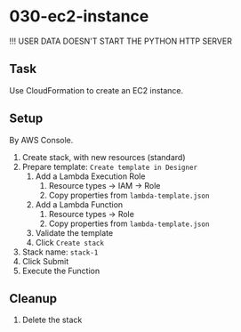 # 030-ec2-instance

!!! USER DATA DOESN'T START THE PYTHON HTTP SERVER

## Task
Use CloudFormation to create an EC2 instance.

## Setup
By AWS Console.
1. Create stack, with new resources (standard)
2. Prepare template: `Create template in Designer`
	1. Add a Lambda Execution Role
		1. Resource types -> IAM -> Role
		2. Copy properties from `lambda-template.json`
	2. Add a Lambda Function
		1. Resource types -> Role
		2. Copy properties from `lambda-template.json`
	3. Validate the template
	4. Click `Create stack`
3. Stack name: `stack-1`
4. Click Submit
5. Execute the Function

## Cleanup
1. Delete the stack